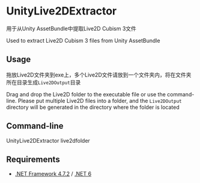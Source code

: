 # UnityLive2DExtractor
用于从Unity AssetBundle中提取Live2D Cubism 3文件

Used to extract Live2D Cubism 3 files from Unity AssetBundle

## Usage
拖放Live2D文件夹到exe上，多个Live2D文件请放到一个文件夹内，将在文件夹所在目录生成`Live2DOutput`目录

Drag and drop the Live2D folder to the executable file or use the command-line. Please put multiple Live2D files into a folder, and the `Live2DOutput` directory will be generated in the directory where the folder is located

## Command-line
UnityLive2DExtractor live2dfolder

## Requirements
- [.NET Framework 4.7.2](https://dotnet.microsoft.com/download/dotnet-framework/net472) / [.NET 6](https://dotnet.microsoft.com/en-us/download/dotnet/6.0)

